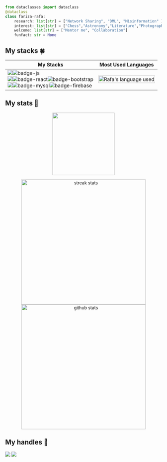 ```python
from dataclasses import dataclass
@dataclass
class fariza-rafa:
    research: list[str] = ["Network Sharing", "DML", "Misinformation" ]
    interest: list[str] = ["Chess","Astronomy","Literature","Photography","Music"]
    welcome: list[str] = ["Mentor me", "Collaboration"]
    funfact: str = None
```

## My stacks :four_leaf_clover:

| My Stacks | Most Used Languages |
|-----------|----------------------|
| <img src="https://img.shields.io/badge/Languages-8a2be2?style=for-the-badge&logo=shell&logoColor=FFFFFF">![badge-js](https://img.shields.io/badge/JScript-211e1b?style=for-the-badge&logo=javascript&logoColor=8a2be2&labelColor=211e1b) <br/> <img src="https://img.shields.io/badge/Frameworks-8a2be2?style=for-the-badge&logo=IPFS&logoColor=FFFFFF">![badge-react](https://img.shields.io/badge/react-211e1b?style=for-the-badge&logo=react&logoColor=8a2be2&labelColor=211e1b)![badge-bootstrap](https://img.shields.io/badge/bootstrap-211e1b?style=for-the-badge&logo=bootstrap&logoColor=8a2be2&labelColor=211e1b) <br/> <img src="https://img.shields.io/badge/Database-8a2be2?style=for-the-badge&logo=databricks&logoColor=FFFFFF">![badge-mysql](https://img.shields.io/badge/mysql-211e1b?style=for-the-badge&logo=mysql&logoColor=8a2be2&labelColor=211e1b)![badge-firebase](https://img.shields.io/badge/firebase-211e1b?style=for-the-badge&logo=firebase&logoColor=8a2be2&labelColor=211e1b) | <a href="https://github.com/fariza-rafa/fariza-rafa"><img alt="Rafa's language used" src="https://github-readme-stats.vercel.app/api/top-langs/?username=fariza-rafa&layout=compact&langs_count=8&theme=gruvbox" width=100%/></a> |

## My stats  :hatched_chick:

<p align="center">
  <img height="200" src="https://github-profile-trophy.vercel.app/?username=fariza-rafa&theme=tokyonight&no-frame=true&row=2&margin-w=5&margin-h=5&count_private=true&title=Commit,Repositories,Followers,PullRequest,Issues"/>
</p>

<p align="center">
  <img width="400" src="https://github-readme-streak-stats.herokuapp.com/?user=fariza-rafa&theme=tokyonight&border=61dafb&hide_border=true" alt="streak stats" />
  <img width="400" src="https://github-readme-stats.vercel.app/api?username=fariza-rafa&show_icons=true&theme=tokyonight&border_color=61dafb&hide_border=true" alt="github stats" />
</p>


## My handles :jack_o_lantern:
 [<img src="https://img.shields.io/badge/LinkedIn-211e1b?style=for-the-badge&logo=LINKEDIN&logoColor=8a2be2">](https://www.linkedin.com/in/fariza-rafa/)
 [<img src="https://img.shields.io/badge/facebook-211e1b?style=for-the-badge&logo=facebook&logoColor=8a2be2">](https://facebook.com/fariza.rafaa)


<!-- I have taken this readme idea from Nazia Tasnim Apu (appledora). Loved her readme so much.--->
